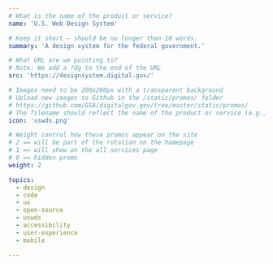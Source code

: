```yaml
---
# What is the name of the product or service?
name: 'U.S. Web Design System'

# Keep it short — should be no longer than 10 words.
summary: 'A design system for the federal government.'

# What URL are we pointing to?
# Note: We add a ?dg to the end of the URL
src: 'https://designsystem.digital.gov/'

# Images need to be 200x200px with a transparent background
# Upload new images to Github in the /static/promos/ folder
# https://github.com/GSA/digitalgov.gov/tree/master/static/promos/
# The filename should reflect the name of the product or service (e.g., challenge-gov.png)
icon: 'uswds.png'

# Weight control how these promos appear on the site
# 2 == will be part of the rotation on the homepage
# 1 == will show on the all services page
# 0 == hidden promo
weight: 2

topics:
  - design
  - code
  - ux
  - open-source
  - uswds
  - accessibility
  - user-experience
  - mobile

---
```

